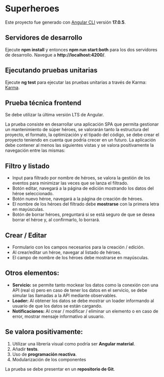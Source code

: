 # Superheroes

Este proyecto fue generado con [Angular CLI](https://github.com/angular/angular-cli) versión **17.0.5**.

## Servidores de desarrollo

Ejecute **npm install** y entonces **npm run start:both** para los dos servidores de desarrollo. Navegue a **http://localhost:4200/**.

## Ejecutando pruebas unitarias

Ejecute **ng test** para ejecutar las pruebas unitarias a través de Karma: [Karma](https://karma-runner.github.io).


## Prueba técnica frontend

Se debe utilizar la última versión LTS de Angular.

La prueba consiste en desarrollar una aplicación SPA que permita gestionar un mantenimiento de súper héroes, se valorarán tanto la estructura del proyecto, el formato, la optimización y el tipado del código, se debe crear el proyecto teniendo en cuenta que podría crecer en un futuro.
La aplicación debe contener al menos las siguientes vistas y se valora positivamente la navegación entre las mismas:

## Filtro y listado
- Input para filtrado por nombre de héroes, se valora la gestión de los eventos para minimizar las veces que se lanza el filtrado.
- Botón editar, navegará a la página de edición mostrando los datos del héroe seleccionado.
- Botón nuevo héroe, navegará a la página de creación de héroes.
- El nombre de los héroes del filtrado debe **mostrarse** con la primera letra en mayúsculas.
- Botón de borrar héroes, preguntará si se está seguro de que se desea borrar el héroe y, al confirmarlo, lo borrará.

## Crear / Editar
- Formulario con los campos necesarios para la creación / edición.
- Al crear/editar un héroe, navegar al listado de héroes.
- El campo de nombre de los héroes debe mostrarse en mayúsculas.

## Otros elementos:
- **Servicio:** se permite tanto mockear los datos como la conexión con una API (real o) pero en caso de tener los datos en el servicio, se debe simular las llamadas a la API mediante observables.
- **Loader:** Al obtener los datos se debe mostrar un loader informando al usuario de que los datos se están cargando.
- **Notificaciones:** Al crear / modificar / eliminar un elemento o en caso de error, mostrar mensaje informativo al usuario.

## Se valora positivamente:
1. Utilizar una librería visual como podría ser **Angular material**.
2. Añadir **tests**.
3. Uso de **programación reactiva**.
4. Modularización de los componentes

La prueba se debe presentar en un **repositorio de Git**.